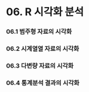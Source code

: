 # 06. R 시각화 분석
### 06.1 범주형 자료의 시각화


### 06.2 시계열열 자료의 시각화


### 06.3 다변량 자료의 시각화


### 06.4 통계분석 결과의 시각화


